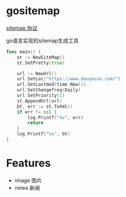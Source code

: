 # gositemap

[sitemap 协议](https://www.sitemaps.org/protocol.html)

go语言实现的sitemap生成工具
```go
func main() {
    st := NewSiteMap()
    st.SetPretty(true)

    url := NewUrl()
    url.SetLoc("https://www.douyacun.com/")
    url.SetLastmod(time.Now())
    url.SetChangefreq(Daily)
    url.SetPriority(1)
    st.AppendUrl(url)
    bt, err := st.ToXml()
    if err != nil {
        log.Printf("%v", err)
        return
    }
    log.Printf("%s", bt)
}
```

# Features
- image 图片
- news 新闻
